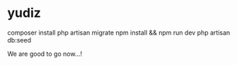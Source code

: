 # yudiz
composer install
php artisan migrate
npm install && npm run dev
php artisan db:seed

We are good to go now...!
